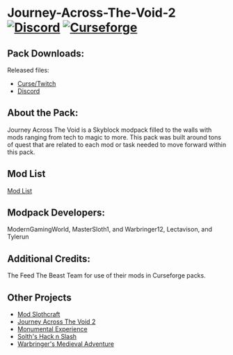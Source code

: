 # Journey-Across-The-Void-2 [![Discord][discordImg]][discordLink] [![Curseforge][curseImg]][curseLink]

[discordImg]: https://img.shields.io/discord/554449878282010633?label=Discord&logo=Discord

[discordLink]: https://discord.gg/wFtUTgZ

[curseImg]: http://cf.way2muchnoise.eu/325071.svg

[curseLink]: https://www.curseforge.com/minecraft/modpacks/journey-across-the-void

## Pack Downloads:
Released files:
- [Curse/Twitch](https://www.curseforge.com/minecraft/modpacks/journey-across-the-void)
- [Discord](https://discord.gg/wFtUTgZ)




## About the Pack:

Journey Across The Void is a Skyblock modpack filled to the walls with mods ranging from tech to magic to more. This pack was built around tons of quest that are related to each mod or task needed to move forward within this pack.



## Mod List
[Mod List](https://www.curseforge.com/minecraft/modpacks/journey-across-the-void/relations/dependencies)


## Modpack Developers:

ModernGamingWorld, MasterSloth1, and Warbringer12, Lectavison, and Tylerun


## Additional Credits:

The Feed The Beast Team for use of their mods in Curseforge packs.


## Other Projects
- [Mod Slothcraft](https://www.curseforge.com/minecraft/mc-mods/slothcraft)
- [Journey Across The Void 2](https://www.curseforge.com/minecraft/modpacks/journey-across-the-void-2)
- [Monumental Experience](https://www.curseforge.com/minecraft/modpacks/journey-across-the-void)
- [Solth's Hack n Slash](https://www.curseforge.com/minecraft/modpacks/sloths-has-adventure)
- [Warbringer's Medieval Adventure](https://www.curseforge.com/minecraft/modpacks/warbringer)
